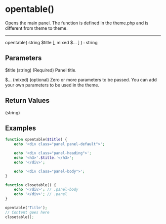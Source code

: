 # opentable()

Opens the main panel. The function is defined in the theme.php and is different from theme to theme.

---

opentable( string $title [, mixed $... ] ) : string

## Parameters

$title (string) (Required) Panel title.

$... (mixed) (optional) Zero or more parameters to be passed. You can add your own parameters to be used in the theme.

## Return Values

(string)

## Examples

```php
function opentable($title) {
    echo '<div class="panel panel-default">';

    echo '<div class="panel-heading">';
    echo '<h3>'.$title.'</h3>';
    echo '</div>';

    echo '<div class="panel-body">';
}

function closetable() {
    echo '</div>'; // .panel-body
    echo '</div>'; // .panel
}
```

```php
opentable('Title');
// Content goes here
closetable();
```
